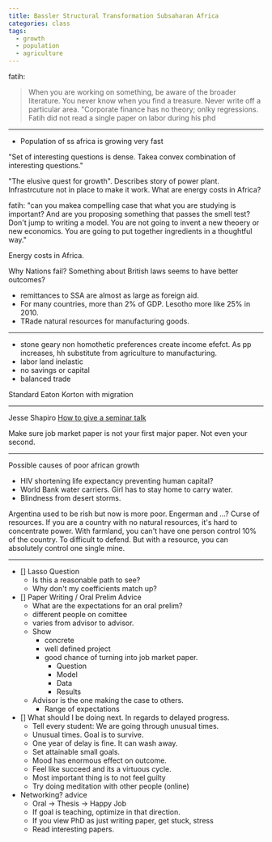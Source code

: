 ```yaml
---
title: Bassler Structural Transformation Subsaharan Africa
categories: class
tags:
  - growth
  - population
  - agriculture
---
```


fatih:

> When you are working on something, be aware of the broader literature. You never know when you find a treasure.
> Never write off a particular area.
> "Corporate finance has no theory; onlky regressions.
> Fatih did not read a single paper on labor during his phd

---

- Population of ss africa is growing very fast


"Set of interesting questions is dense. Takea  convex combination of interesting questions."

"The elusive quest for growth".
Describes story of power plant. Infrastrcuture not in place to make it work.
What are energy costs in Africa?

fatih: "can you makea  compelling case that what you are studying is important? And are you proposing something that passes the smell test? Don't jump to writing a model. You are not going to invent a new theoery or new economics. You are going to put together ingredients in a thoughtful way."


Energy costs in Africa.

Why Nations fail? Something about British laws seems to have better outcomes?

- remittances to SSA are almost as large as foreign aid. 
- For many countries, more than 2% of GDP. Lesotho more like 25% in 2010.
- TRade natural resources for manufacturing goods.

--- 

- stone geary non homothetic preferences create income efefct. As pp increases, hh substitute from agriculture to manufacturing.
- labor land inelastic
- no savings or capital
- balanced trade



Standard Eaton Korton with migration

---

Jesse Shapiro
[How to give a seminar talk](https://www.brown.edu/Research/Shapiro/pdfs/applied_micro_slides.pdf)

Make sure job market paper is not your first major paper. Not even your second.

---

Possible causes of poor african growth
- HIV shortening life expectancy preventing human capital?
- World Bank water carriers. Girl has to stay home to carry water.
- Blindness from desert storms.

Argentina used to be rish but now is more poor.
Engerman and ...?
Curse of resources.
If you are a country with no natural resources, it's hard to concentrate power.
With farmland, you can't have one person control 10% of the country. To difficult to defend.
But with a resource, you can absolutely control one single mine.




















---























- [] Lasso Question
    - Is this a reasonable path to see?
    - Why don't my coefficients match up?
- [] Paper Writing / Oral Prelim Advice
    - What are the expectations for an oral prelim?
    - different people on comittee
    - varies from advisor to advisor.
    - Show 
        - concrete 
        - well defined project
        - good chance of turning into job market paper.
            - Question
            - Model
            - Data
            - Results
    - Advisor is the one making the case to others.
        - Range of expectations
- [] What should I be doing next. In regards to delayed progress.
    - Tell every student: We are going through unusual times.
    - Unusual times. Goal is to survive.
    - One year of delay is fine. It can wash away.
    - Set attainable small goals.
    - Mood has enormous effect on outcome.
    - Feel like succeed and its a virtuous cycle.
    - Most important thing is to not feel guilty
    - Try doing meditation with other people (online)
- Networking? advice
    - Oral -> Thesis -> Happy Job
    - If goal is teaching, optimize in that direction.
    - If you view PhD as just writing paper, get stuck, stress
    - Read interesting papers.







